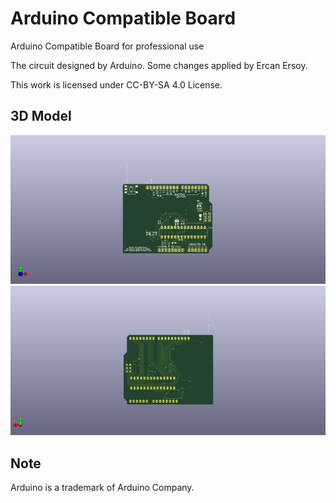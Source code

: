 # Arduino Compatible Board

Arduino Compatible Board for professional use

The circuit designed by Arduino.
Some changes applied by Ercan Ersoy.

This work is licensed under CC-BY-SA 4.0 License.

## 3D Model

![3D Model](pcb-front.png)
![3D Model](pcb-back.png)

## Note

Arduino is a trademark of Arduino Company.
